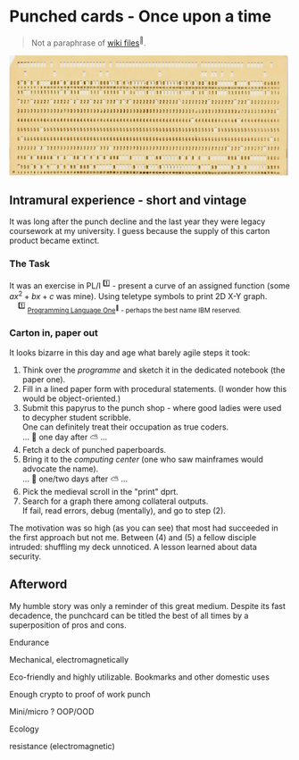 # Punched cards - Once upon a time

> Not a paraphrase of [wiki files](https://en.wikipedia.org/wiki/Computer_programming_in_the_punched_card_era)<sup>🔗</sup>.

[![punched card snapshot](../_rsc/_img/af/punchcard.jpg)](../_rsc/_img/photo/hist/1966.punch_cards-stack.jpg)

## Intramural experience - short and vintage

It was long after the punch decline and the last year they were legacy coursework at my university. I guess because the supply of this carton product became extinct.

### The Task

It was an exercise in PL/I&nbsp;<sup>1️⃣</sup> - present a curve of an assigned function (some $`ax^2 + bx + c`$ was mine). Using teletype symbols to print 2D X-Y graph.\
&nbsp;&nbsp;&nbsp;&nbsp;<sup>1️⃣</sup>&nbsp;<sub>[Programming Language One](https://en.wikipedia.org/wiki/PL/I)<sup>🔗</sup> - perhaps the best name IBM reserved.</sub>

### Carton in, paper out

It looks bizarre in this day and age what barely agile steps it took:

1. Think over the _programme_ and sketch it in the dedicated notebook (the paper one).
2. Fill in a lined paper form with procedural statements. (I wonder how this would be object-oriented.)
3. Submit this papyrus to the punch shop - where good ladies were used to decypher student scribble.\
One can definitely treat their occupation as true coders.\
... 🌙 one day after ⛅ ... 
5. Fetch a deck of punched paperboards.
6. Bring it to the _computing center_ (one who saw mainframes would advocate the name).\
... 🌙 one/two days after ⛅ ... 
7. Pick the medieval scroll in the "print" dprt. 
8. Search for a graph there among collateral outputs.\
If fail, read errors, debug (mentally), and go to step&nbsp;(2).

The motivation was so high (as you can see) that most had succeeded in the first approach but not me. Between (4) and (5) a fellow disciple intruded: shuffling my deck unnoticed. A lesson learned about data security.

## Afterword

My humble story was only a reminder of this great medium. Despite its fast decadence, the punchcard can be titled the best of all times by a superposition of pros and cons. 

Endurance

Mechanical, electromagnetically

Eco-friendly and highly utilizable. Bookmarks and other domestic uses

Enough crypto to proof of work punch

Mini/micro ? OOP/OOD

Ecology

 resistance (electromagnetic)
